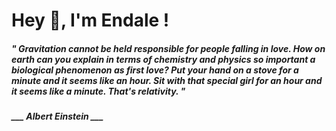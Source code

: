 <h1 title="head"> Hey 👋, I'm Endale !</h1>

**<h5><i>" Gravitation cannot be held responsible for people falling in love. How on earth can you explain in terms of chemistry and physics so important a biological phenomenon as first love? Put your hand on a stove for a minute and it seems like an hour. Sit with that special girl for an hour and it seems like a minute. That's relativity. "</i></h5>**

*<b>___ Albert Einstein ___</b>*
